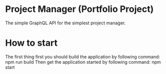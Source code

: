 # Project Manager (Portfolio Project)
The simple GraphQL API for the simplest project manager.

# How to start
The first thing first you should build the application by following command: npm run build
Then get the application started by following command: npm start
